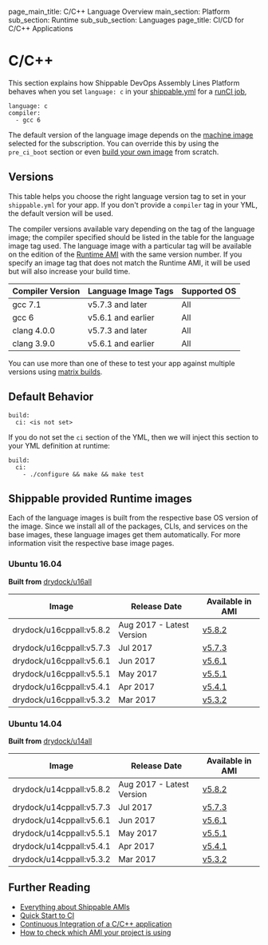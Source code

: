 page_main_title: C/C++ Language Overview
main_section: Platform
sub_section: Runtime
sub_sub_section: Languages
page_title: CI/CD for C/C++ Applications

# C/C++
This section explains how Shippable DevOps Assembly Lines Platform behaves when you set `language: c` in your [shippable.yml](/platform/tutorial/workflow/shippable-yml) for a [runCI job](/platform/workflow/job/runci),

```
language: c
compiler:
  - gcc 6
```

The default version of the language image depends on the [machine image](/platform/tutorial/runtime/ami-overview/) selected for the subscription. You can override this by using the `pre_ci_boot` section or even [build your own image](/ci/custom-docker-image) from scratch.

<a name="versions"></a>
## Versions
This table helps you choose the right language version tag to set in your `shippable.yml` for your app. If you don't provide a `compiler` tag in your YML, the default version will be used.

The compiler versions available vary depending on the tag of the language image; the compiler specified should be listed in the table for the language image tag used.  The language image with a particular tag will be available on the edition of the [Runtime AMI](/platform/tutorial/runtime/ami-overview) with the same version number. If you specify an image tag that does not match the Runtime AMI, it will be used but will also increase your build time.

| Compiler Version | Language Image Tags | Supported OS
|------------------|---------------------|-----------
|gcc 7.1           | v5.7.3 and later    | All
|gcc 6             | v5.6.1 and earlier  | All
|clang 4.0.0       | v5.7.3 and later    | All
|clang 3.9.0       | v5.6.1 and earlier  | All

You can use more than one of these to test your app against multiple versions using [matrix builds](/ci/matrix-builds).

## Default Behavior

```
build:
  ci: <is not set>
```

If you do not set the `ci` section of the YML, then we will inject this section to your YML definition at runtime:

```
build:
  ci:
    - ./configure && make && make test
```

## Shippable provided Runtime images
Each of the language images is built from the respective base OS version of the image. Since we install all of the packages, CLIs, and services on the base images, these language images get them automatically. For more information visit the respective base image pages.

### Ubuntu 16.04

**Built from** [drydock/u16all](/platform/runtime/os/ubuntu16)

|Image| Release Date |Available in AMI |
|----------|------------|-----|
drydock/u16cppall:v5.8.2  | Aug 2017 - Latest Version | [v5.8.2](/platform/tutorial/runtime/ami-v582)
drydock/u16cppall:v5.7.3  | Jul 2017  | [v5.7.3](/platform/tutorial/runtime/ami-v573)
drydock/u16cppall:v5.6.1  | Jun 2017  | [v5.6.1](/platform/tutorial/runtime/ami-v561)
drydock/u16cppall:v5.5.1  | May 2017  | [v5.5.1](/platform/tutorial/runtime/ami-v551)
drydock/u16cppall:v5.4.1  | Apr 2017  | [v5.4.1](/platform/tutorial/runtime/ami-v541)
drydock/u16cppall:v5.3.2  | Mar 2017  | [v5.3.2](/platform/tutorial/runtime/ami-v532)

### Ubuntu 14.04

**Built from** [drydock/u14all](/platform/runtime/os/ubuntu14)

|Image| Release Date |Available in AMI |
|----------|------------|-----|
drydock/u14cppall:v5.8.2  | Aug 2017 - Latest Version | [v5.8.2](/platform/tutorial/runtime/ami-v582)
drydock/u14cppall:v5.7.3  | Jul 2017  | [v5.7.3](/platform/tutorial/runtime/ami-v573)
drydock/u14cppall:v5.6.1  | Jun 2017  | [v5.6.1](/platform/tutorial/runtime/ami-v561)
drydock/u14cppall:v5.5.1  | May 2017  | [v5.5.1](/platform/tutorial/runtime/ami-v551)
drydock/u14cppall:v5.4.1  | Apr 2017  | [v5.4.1](/platform/tutorial/runtime/ami-v541)
drydock/u14cppall:v5.3.2  | Mar 2017  | [v5.3.2](/platform/tutorial/runtime/ami-v532)

## Further Reading
* [Everything about Shippable AMIs](/platform/tutorial/runtime/ami-overview)
* [Quick Start to CI](/getting-started/ci-sample)
* [Continuous Integration of a C/C++ application](/ci/cpp-continuous-integration)
* [How to check which AMI your project is using](/platform/tutorial/runtime/ami-overview/#viewing-subscription-machine-image)
